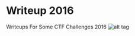 # Writeup 2016
Writeups For Some CTF Challenges 2016
![alt tag](http://www.tautvidas.com/blog/images/posts/ctf20_congrats.png)


